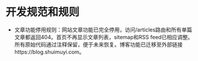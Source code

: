 # 开发规范和规则

- 文章功能停用规则：网站文章功能已完全停用，访问/articles路由和所有单篇文章都返回404。首页不再显示文章列表，sitemap和RSS feed已相应调整。所有原始代码通过注释保留，便于未来恢复。博客功能已迁移至外部链接https://blog.shuimuyi.com。
